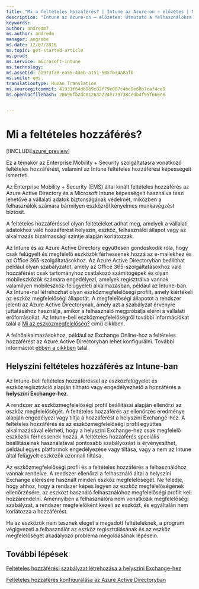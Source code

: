 ```yaml
---
title: "Mi a feltételes hozzáférés? | Intune az Azure-on – előzetes | Microsoft Docs"
description: "Intune az Azure-on – előzetes: Útmutató a felhasználókra és eszközökre vonatkozó feltételek meghatározásához a vállalati adatok eléréséhez az Azure-beli Intune előzetesben."
keywords: 
author: andredm7
ms.author: andredm
manager: angrobe
ms.date: 12/07/2016
ms.topic: get-started-article
ms.prod: 
ms.service: microsoft-intune
ms.technology: 
ms.assetid: a1973f38-ea55-43eb-a151-505fb34a8afb
ms.suite: ems
translationtype: Human Translation
ms.sourcegitcommit: 41931f64db969c82f79e007c4be9e68b7caf4ce9
ms.openlocfilehash: 20696fb2dc0126aa224e779738cedb4f95f666e8


---
```


# <a name="what-is-conditional-access"></a>Mi a feltételes hozzáférés?


[!INCLUDE[azure_preview](../includes/azure_preview.md)]


Ez a témakör az Enterprise Mobility + Security szolgáltatásra vonatkozó feltételes hozzáférést, valamint az Intune feltételes hozzáférési képességeit ismerteti.

Az Enterprise Mobility + Security (EMS) által kínált feltételes hozzáférés az Azure Active Directory és a Microsoft Intune képességeit használva teszi lehetővé a vállalati adatok biztonságának védelmét, miközben a felhasználók számára bármilyen eszközről kényelmes munkavégzést biztosít.

A feltételes hozzáféréssel olyan feltételeket adhat meg, amelyek a vállalati adatokhoz való hozzáférést helyszín, eszköz, felhasználói állapot vagy az alkalmazás bizalmassági szintje alapján korlátozzák.

Az Intune és az Azure Active Directory együttesen gondoskodik róla, hogy csak felügyelt és megfelelő eszközök férhessenek hozzá az e-mailekhez és az Office 365-szolgáltatásokhoz. Az Azure Active Directoryban beállíthat például olyan szabályzatot, amely az Office 365-szolgáltatásokhoz való hozzáférést csak tartományhoz csatlakozó számítógépek és olyan mobileszközök számára engedélyezi, amelyek regisztrálva vannak valamilyen mobileszköz-felügyeleti alkalmazásban, például az Intune-ban. Az Intune-nal létrehozhat olyan eszközmegfelelőségi profilt, amely kiértékeli az eszköz megfelelőségi állapotát. A megfelelőségi állapotot a rendszer jelenti az Azure Active Directorynak, amely azt a szabályzat érvényre juttatásához használja, amikor a felhasználó megpróbálja elérni a vállalati erőforrásokat. Az Intune-beli eszközmegfelelőségről további információkat talál a [Mi az eszközmegfelelőség?](/intune-azure/set-device-compliance/what-is-device-compliance) című cikkben.

A felhőalkalmazásokhoz, például az Exchange Online-hoz a feltételes hozzáférést az Azure Active Directoryban lehet konfigurálni. További információt [ebben a cikkben](https://docs.microsoft.com/en-us/azure/active-directory/active-directory-conditional-access-azure-portal) talál.

## <a name="on-premises-conditional-access-in-intune"></a>Helyszíni feltételes hozzáférés az Intune-ban

Az Intune-beli feltételes hozzáféréssel az eszközfelügyelet és eszközregisztráció alapján tiltható vagy engedélyezhető a hozzáférés a **helyszíni Exchange-hez**.

A rendszer az eszközmegfelelőségi profil beállításai alapján ellenőrzi az eszköz megfelelőségét. A feltételes hozzáférés az ellenőrzés eredménye alapján engedélyezi vagy tiltja a hozzáférést a helyszíni Exchange-hez. A feltételes hozzáférés és az eszközmegfelelőségi profil együttes alkalmazásával elérheti, hogy a helyszíni Exchange-hez csak megfelelő eszközök férhessenek hozzá. A feltételes hozzáférés speciális beállításainak használatával pontosabb szabályozást is érvényesíthet, például egyes platformok engedélyezése vagy tiltása, vagy a nem az Intune által felügyelt eszközök azonnali tiltása.

Az eszközmegfelelőségi profil és a feltételes hozzáférés a felhasználóhoz vannak rendelve. A rendszer ellenőrzi a felhasználó által a helyszíni Exchange elérésére használt minden eszköz megfelelőségét. Ne feledje, hogy ahhoz, hogy a rendszer képes legyen az eszköz megfelelőségének ellenőrzésére, az eszközt használó felhasználóhoz megfelelőségi profilt kell hozzárendelni. Amennyiben a felhasználóra nem vonatkozik megfelelőségi szabályzat, a rendszer megfelelőként kezeli az eszközt, és egyáltalán nem korlátozza a hozzáférést.

Ha az eszközök nem tesznek eleget a megadott feltételeknek, a program végigvezeti a felhasználót az eszköz regisztrálásának és az eszköz megfelelőségét akadályozó probléma megoldásának lépésein.

## <a name="next-steps"></a>További lépések

[Feltételes hozzáférési szabályzat létrehozása a helyszíni Exchange-hez](create-conditional-access-policy-for-exchange-on-premises.md)

[Feltételes hozzáférés konfigurálása az Azure Active Directoryban](https://docs.microsoft.com/en-us/azure/active-directory/active-directory-conditional-access-azure-portal)



<!--HONumber=Feb17_HO1-->


